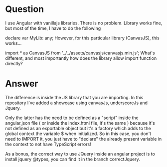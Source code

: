 # Question

I use Angular with vanillajs libraries. There is no problem. Library works fine, but most of the time, I have to do the following

declare var MyLib: any;
However, for this particular library (CanvasJS), this works...

import * as CanvasJS from '../../assets/canvasjs/canvasjs.min.js';
What's different, and most importantly how does the library allow import function directly?

# Answer

The difference is inside the JS library that you are importing.
In this repository I've added a showcase using canvasJs, underscoreJs and Jquery.

Only the latter has the need to be defined as a "script" inside the angular.json file ( or inside the index.html file, it's the same ) because it's not defined as an exportable object but it's a factory which adds to the global context the variable $ when initialized.
So in this case, you don't need to IMPORT it, you just have to "declare" the already present variable in the context to not have TypeScript errors!

As a bonus, the correct way to use JQuery inside an angular project is to install jquery @types, you can find it in the branch correctJquery.
